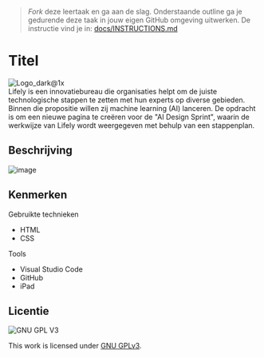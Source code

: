 > _Fork_ deze leertaak en ga aan de slag. Onderstaande outline ga je gedurende deze taak in jouw eigen GitHub omgeving uitwerken. De instructie vind je in: [docs/INSTRUCTIONS.md](docs/INSTRUCTIONS.md)


# Titel
<!-- Geef je project een titel en schrijf in één zin wat het is -->
![Logo_dark@1x](https://user-images.githubusercontent.com/112856292/212178643-d1b4fb85-0bc2-4dbc-bfa1-9178e1678a92.png) <BR>
Lifely is een innovatiebureau die organisaties helpt om de juiste technologische stappen te zetten met hun experts op diverse gebieden. Binnen die propositie willen zij machine learning (AI) lanceren. 
De opdracht is om een nieuwe pagina te creëren voor de "AI Design Sprint", waarin de werkwijze van Lifely wordt weergegeven met behulp van een stappenplan. 

## Beschrijving
![image](https://user-images.githubusercontent.com/112856292/214675398-6088bfa2-9880-474f-944f-a4ab24e29c73.png)

<!-- In de Beschrijving staat hoe je project er uit ziet, hoe het werkt en wat je er mee kan. -->
<!-- Voeg een mooie poster visual toe 📸 -->
<!-- Voeg een link toe naar Github Pages 🌐-->

## Kenmerken
<!-- Bij Kenmerken staat welke technieken zijn gebruikt en hoe. Wat is de HTML structuur? Wat zijn de belangrijkste dingen in CSS? Wat is er met JS gedaan en hoe? -->

Gebruikte technieken
* HTML
* CSS

Tools
* Visual Studio Code
* GitHub
* iPad

## Licentie

![GNU GPL V3](https://www.gnu.org/graphics/gplv3-127x51.png)

This work is licensed under [GNU GPLv3](./LICENSE).
